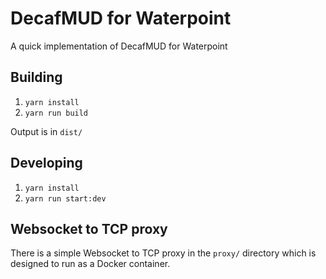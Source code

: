 # DecafMUD for Waterpoint

A quick implementation of DecafMUD for Waterpoint

## Building

1. `yarn install`
1. `yarn run build`

Output is in `dist/`

## Developing

1. `yarn install`
2. `yarn run start:dev`

## Websocket to TCP proxy

There is a simple Websocket to TCP proxy in the `proxy/` directory which is designed
to run as a Docker container.
